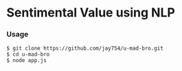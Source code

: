 Sentimental Value using NLP
===========================

<h3> Usage </h3>

	$ git clone https://github.com/jay754/u-mad-bro.git
	$ cd u-mad-bro
	$ node app.js